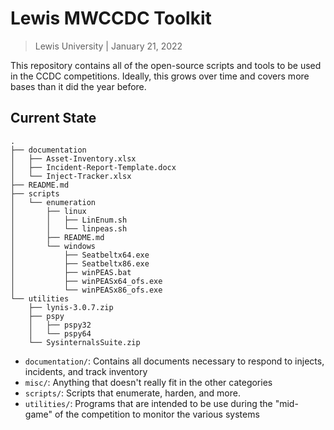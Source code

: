 # Lewis MWCCDC Toolkit
> Lewis University | January 21, 2022

This repository contains all of the open-source scripts and tools to be used in the CCDC competitions. Ideally, this grows over time and covers more bases than it did the year before.

## Current State
```text
.
├── documentation
│   ├── Asset-Inventory.xlsx
│   ├── Incident-Report-Template.docx
│   └── Inject-Tracker.xlsx
├── README.md
├── scripts
│   └── enumeration
│       ├── linux
│       │   ├── LinEnum.sh
│       │   └── linpeas.sh
│       ├── README.md
│       └── windows
│           ├── Seatbeltx64.exe
│           ├── Seatbeltx86.exe
│           ├── winPEAS.bat
│           ├── winPEASx64_ofs.exe
│           └── winPEASx86_ofs.exe
└── utilities
    ├── lynis-3.0.7.zip
    ├── pspy
    │   ├── pspy32
    │   └── pspy64
    └── SysinternalsSuite.zip
```

- `documentation/`: Contains all documents necessary to respond to injects, incidents, and track inventory
- `misc/`: Anything that doesn't really fit in the other categories
- `scripts/`: Scripts that enumerate, harden, and more.
- `utilities/`: Programs that are intended to be use during the "mid-game" of the competition to monitor the various systems
